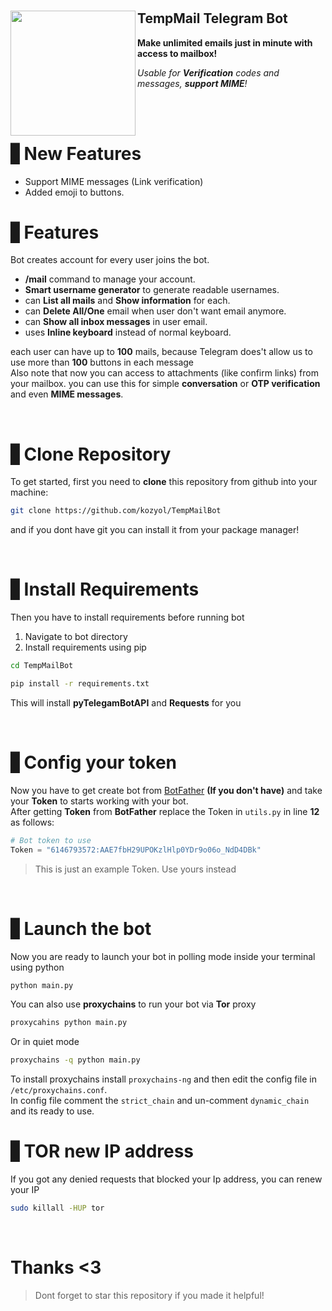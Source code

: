<h1 align="center">
    <img align='left' src="https://github.com/kozyol/TempMailBot/assets/118578799/d2fe9f8c-89ca-436d-bf57-ffc2c67f772c" width=200 height=200/>
    <h2>TempMail Telegram Bot </h2>
  <p><b>Make unlimited emails just in minute with access to mailbox!</b></p>
  <p><i>Usable for <b>Verification</b> codes and messages, <b>support MIME</b>!</i></p>
</h1>

<br><br>

# ▋New Features
+ Support MIME messages (Link verification)
+ Added emoji to buttons.

# ▋Features
Bot creates account for every user joins the bot.
+ **/mail** command to manage your account.
+ **Smart username generator** to generate readable usernames.
+ can **List all mails** and **Show information** for each.
+ can **Delete All/One** email when user don't want email anymore.
+ can **Show all inbox messages** in user email.
+ uses **Inline keyboard** instead of normal keyboard.

each user can have up to **100** mails, because Telegram does't allow us to use more than **100** buttons in each message<br>
Also note that now you can access to attachments (like confirm links) from your mailbox. you can use this for simple **conversation** or **OTP verification** and even **MIME messages**.

<br>

# ▋Clone Repository
To get started, first you need to **clone** this repository from github into your machine:
```bash
git clone https://github.com/kozyol/TempMailBot
```
and if you dont have git you can install it from your package manager!

<br>

# ▋Install Requirements
Then you have to install requirements before running bot
1. Navigate to bot directory
2. Install requirements using pip
```bash
cd TempMailBot
```
```bash
pip install -r requirements.txt
```
This will install **pyTelegamBotAPI** and **Requests** for you

<br>

# ▋Config your token
Now you have to get create bot from [BotFather](https://t.me/BotFather) **(If you don't have)** and take your **Token** to starts working with your bot.<br>
After getting **Token** from **BotFather** replace the Token in `utils.py` in line **12** as follows:
```python
# Bot token to use
Token = "6146793572:AAE7fbH29UPOKzlHlp0YDr9o06o_NdD4DBk"
```
> This is just an example Token. Use yours instead

<br>

# ▋Launch the bot
Now you are ready to launch your bot in polling mode inside your terminal using python
```bash
python main.py
```
You can also use **proxychains** to run your bot via **Tor** proxy
```bash
proxycahins python main.py
```
Or in quiet mode
```bash
proxychains -q python main.py
```
To install proxychains install `proxychains-ng` and then edit the config file in `/etc/proxychains.conf`.<br>
In config file comment the `strict_chain` and un-comment `dynamic_chain` and its ready to use.
<br>

# ▋TOR new IP address
If you got any denied requests that blocked your Ip address, you can renew your IP
```bash
sudo killall -HUP tor
```
<br>

# Thanks <3
> Dont forget to star this repository if you made it helpful!
